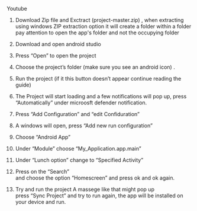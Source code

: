 Youtube
1.	Download Zip file and Exctract (project-master.zip) , when extracting using windows ZIP extraction option it will create a folder within a folder pay attention to open the app's folder and not the occupying folder
2.	Download and open android studio
3.	Press “Open” to open the project 
4.	Choose the project’s folder (make sure you see an android icon) .
 
5.	Run the project (if it this button doesn’t appear continue reading the guide)
 
6.	The Project will start loading and a few notifications will pop up, press “Automatically” under microosft defender notification.
 
7.	Press “Add Configuration” and “edit Confiduration”  
8.	A windows will open, press “Add new run configuration”  
9.	Choose “Android App”  
10.	Under “Module” choose “My_Application.app.main”  
11.	Under “Lunch option” change to “Specified Activity” 
12.	Press on the “Search”  
and choose the option “Homescreen” and press ok and ok again.
 
13.	Try and run the project 
A massege like that might pop up  
press “Sync Project” and try to run again, the app will be installed on your device and run.
